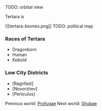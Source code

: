 TODO: orbital view

Tertara is

![[tertara-biomes.png]]
TODO: political map

### Races of Tertara
- Dragonborn
- Human
- Kobold

### Low City Districts
- [Ragnfast]
- [Novorzhev]
- [Peniculus]

Previous world: [Profugae](places/worlds/Profugae)
Next world: [Shubae](places/worlds/Shubae)